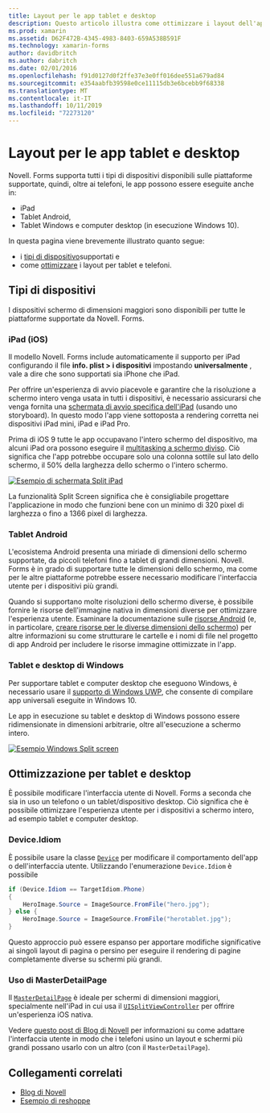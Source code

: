 ```yaml
---
title: Layout per le app tablet e desktop
description: Questo articolo illustra come ottimizzare i layout dell'applicazione Novell. Forms per i tablet, anziché i telefoni.
ms.prod: xamarin
ms.assetid: D62F472B-4345-4983-8403-659A538B591F
ms.technology: xamarin-forms
author: davidbritch
ms.author: dabritch
ms.date: 02/01/2016
ms.openlocfilehash: f91d0127d0f2ffe37e3e0ff016dee551a679ad84
ms.sourcegitcommit: e354aabfb39598e0ce11115db3e6bcebb9f68338
ms.translationtype: MT
ms.contentlocale: it-IT
ms.lasthandoff: 10/11/2019
ms.locfileid: "72273120"
---
```

# <a name="layout-for-tablet-and-desktop-apps"></a>Layout per le app tablet e desktop

Novell. Forms supporta tutti i tipi di dispositivi disponibili sulle piattaforme supportate, quindi, oltre ai telefoni, le app possono essere eseguite anche in:

- iPad
- Tablet Android,
- Tablet Windows e computer desktop (in esecuzione Windows 10).

In questa pagina viene brevemente illustrato quanto segue:

- i [tipi di dispositivo](#Device_Types)supportati e
- come [ottimizzare](#optimize) i layout per tablet e telefoni.

<a name="Device_Types" />

## <a name="device-types"></a>Tipi di dispositivi

I dispositivi schermo di dimensioni maggiori sono disponibili per tutte le piattaforme supportate da Novell. Forms.

### <a name="ipads-ios"></a>iPad (iOS)

Il modello Novell. Forms include automaticamente il supporto per iPad configurando il file **info. plist > i dispositivi** impostando **universalmente** , vale a dire che sono supportati sia iPhone che iPad.

Per offrire un'esperienza di avvio piacevole e garantire che la risoluzione a schermo intero venga usata in tutti i dispositivi, è necessario assicurarsi che venga fornita una [schermata di avvio specifica dell'iPad](~/ios/app-fundamentals/images-icons/launch-screens.md) (usando uno storyboard). In questo modo l'app viene sottoposta a rendering corretta nei dispositivi iPad mini, iPad e iPad Pro.

Prima di iOS 9 tutte le app occupavano l'intero schermo del dispositivo, ma alcuni iPad ora possono eseguire il [multitasking a schermo diviso](~/ios/platform/multitasking.md).
Ciò significa che l'app potrebbe occupare solo una colonna sottile sul lato dello schermo, il 50% della larghezza dello schermo o l'intero schermo.

[![](tablet-images/ipad-sml.png "Esempio di schermata Split iPad")](tablet-images/ipad.png#lightbox "Esempio di schermata Split iPad")

La funzionalità Split Screen significa che è consigliabile progettare l'applicazione in modo che funzioni bene con un minimo di 320 pixel di larghezza o fino a 1366 pixel di larghezza.

### <a name="android-tablets"></a>Tablet Android

L'ecosistema Android presenta una miriade di dimensioni dello schermo supportate, da piccoli telefoni fino a tablet di grandi dimensioni. Novell. Forms è in grado di supportare tutte le dimensioni dello schermo, ma come per le altre piattaforme potrebbe essere necessario modificare l'interfaccia utente per i dispositivi più grandi.

Quando si supportano molte risoluzioni dello schermo diverse, è possibile fornire le risorse dell'immagine nativa in dimensioni diverse per ottimizzare l'esperienza utente.
Esaminare la documentazione sulle [risorse Android](~/android/app-fundamentals/resources-in-android/index.md) (e, in particolare, [creare risorse per le diverse dimensioni dello schermo](~/android/app-fundamentals/resources-in-android/resources-for-varying-screens.md)) per altre informazioni su come strutturare le cartelle e i nomi di file nel progetto di app Android per includere le risorse immagine ottimizzate in l'app.

### <a name="windows-tablets-and-desktops"></a>Tablet e desktop di Windows

Per supportare tablet e computer desktop che eseguono Windows, è necessario usare il [supporto di Windows UWP](~/xamarin-forms/platform/windows/installation/index.md), che consente di compilare app universali eseguite in Windows 10.

Le app in esecuzione su tablet e desktop di Windows possono essere ridimensionate in dimensioni arbitrarie, oltre all'esecuzione a schermo intero.

[![](tablet-images/splitscreen-sml.png "Esempio Windows Split screen")](tablet-images/splitscreen.png#lightbox "Esempio Windows Split screen")

<a name="optimize" />

## <a name="optimizing-for-tablet-and-desktop"></a>Ottimizzazione per tablet e desktop

È possibile modificare l'interfaccia utente di Novell. Forms a seconda che sia in uso un telefono o un tablet/dispositivo desktop. Ciò significa che è possibile ottimizzare l'esperienza utente per i dispositivi a schermo intero, ad esempio tablet e computer desktop.

### <a name="deviceidiom"></a>Device.Idiom

È possibile usare la classe [`Device`](~/xamarin-forms/platform/device.md) per modificare il comportamento dell'app o dell'interfaccia utente. Utilizzando l'enumerazione `Device.Idiom` è possibile

```csharp
if (Device.Idiom == TargetIdiom.Phone)
{
    HeroImage.Source = ImageSource.FromFile("hero.jpg");
} else {
    HeroImage.Source = ImageSource.FromFile("herotablet.jpg");
}
```

Questo approccio può essere espanso per apportare modifiche significative ai singoli layout di pagina o persino per eseguire il rendering di pagine completamente diverse su schermi più grandi.

### <a name="leveraging-masterdetailpage"></a>Uso di MasterDetailPage

Il [`MasterDetailPage`](xref:Xamarin.Forms.MasterDetailPage) è ideale per schermi di dimensioni maggiori, specialmente nell'iPad in cui usa il [`UISplitViewController`](xref:UIKit.UISplitViewController) per offrire un'esperienza iOS nativa.

Vedere [questo post di Blog di Novell](https://devblogs.microsoft.com/xamarin/bringing-xamarin-forms-apps-to-tablets/) per informazioni su come adattare l'interfaccia utente in modo che i telefoni usino un layout e schermi più grandi possano usarlo con un altro (con il `MasterDetailPage`).

## <a name="related-links"></a>Collegamenti correlati

- [Blog di Novell](https://devblogs.microsoft.com/xamarin/bringing-xamarin-forms-apps-to-tablets/)
- [Esempio di reshoppe](https://github.com/jamesmontemagno/myshoppe)
